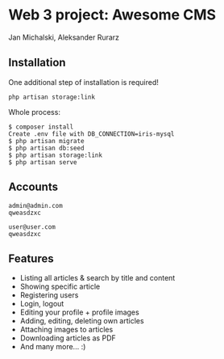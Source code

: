 # Web 3 project: Awesome CMS

Jan Michalski, Aleksander Rurarz

## Installation

One additional step of installation is required!

    php artisan storage:link

Whole process:

    $ composer install
    Create .env file with DB_CONNECTION=iris-mysql
    $ php artisan migrate
    $ php artisan db:seed
    $ php artisan storage:link
    $ php artisan serve

## Accounts

    admin@admin.com
    qweasdzxc

    user@user.com
    qweasdzxc

## Features

* Listing all articles & search by title and content
* Showing specific article
* Registering users
* Login, logout
* Editing your profile + profile images
* Adding, editing, deleting own articles
* Attaching images to articles
* Downloading articles as PDF
* And many more... :)
